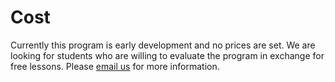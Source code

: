# Cost

Currently this program is early development and no prices are set. We are looking for students who are willing to evaluate the program in exchange for free lessons.
Please [email us](mailto://discovercoding@gmail.com) for more information.

